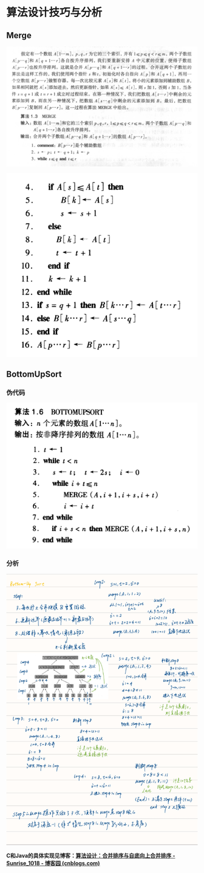 # 算法设计技巧与分析

## Merge

![png](merge1.png)

![png](merge2.png)

## **BottomUpSort**

### 伪代码

![png](BOTTOMUP伪代码.png)

### 分析

![jpg](BOTTOMUPSORT.jpg)

**C和Java的具体实现见博客：[算法设计：合并排序与自底向上合并排序 - Sunrise_1018 - 博客园 (cnblogs.com)](https://www.cnblogs.com/sunriseblogs/p/9954005.html)**